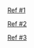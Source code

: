 [Ref #1](https://docs.spring.io/spring-boot/docs/1.5.7.RELEASE/reference/htmlsingle/#getting-started-sdkman-cli-installation)

[Ref #2](http://sdkman.io/install.html)

[Ref #3](blog.benoitvallon.com/tips/getting-started-with-spring-boot/)
